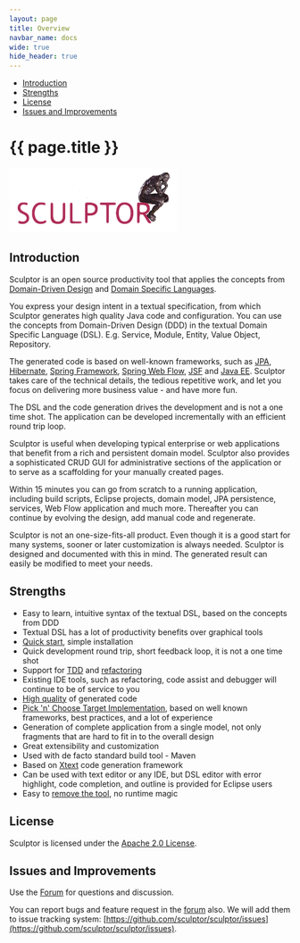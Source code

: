 ```yaml
---
layout: page
title: Overview
navbar_name: docs
wide: true
hide_header: true
---
```

<div class="row">
  <div class="sidebar span3">
    <ul id="sidenav" class="nav nav-list affix">
      <li class="active"><a href="#introduction">Introduction</a></li>
      <li><a href="#strengths">Strengths</a></li>
      <li><a href="#license">License</a></li>
      <li><a href="#issues-and-improvements">Issues and Improvements</a></li>
    </ul>
  </div>
  <div class="span9">
    <div class="page-header">
      <h1>{{ page.title }}</h1>
    </div>
    <div markdown="1">

![Sculptor Banner](/images/sculptor-banner.png)

## Introduction

Sculptor is an open source productivity tool that applies the concepts from [Domain-Driven Design](http://domaindrivendesign.org/books/) and [Domain Specific Languages](http://en.wikipedia.org/wiki/Domain-specific_language).

You express your design intent in a textual specification, from which Sculptor generates high quality Java code and configuration. You can use the concepts from Domain-Driven Design (DDD) in the textual Domain Specific Language (DSL). E.g. Service, Module, Entity, Value Object, Repository.

The generated code is based on well-known frameworks, such as [JPA](http://java.sun.com/javaee/technologies/persistence.jsp), [Hibernate](http://www.hibernate.org/), [Spring Framework](http://www.springframework.org/), [Spring Web Flow](http://www.springframework.org/webflow), [JSF](http://java.sun.com/javaee/javaserverfaces/) and [Java EE](http://java.sun.com/javaee/). Sculptor takes care of the technical details, the tedious repetitive work, and let you focus on delivering more business value - and have more fun.

The DSL and the code generation drives the development and is not a one time shot. The application can be developed incrementally with an efficient round trip loop.

Sculptor is useful when developing typical enterprise or web applications that benefit from a rich and persistent domain model. Sculptor also provides a sophisticated CRUD GUI for administrative sections of the application or to serve as a scaffolding for your manually created pages.

Within 15 minutes you can go from scratch to a running application, including build scripts, Eclipse projects, domain model, JPA persistence, services, Web Flow application and much more. Thereafter you can continue by evolving the design, add manual code and regenerate.

Sculptor is not an one-size-fits-all product. Even though it is a good start for many systems, sooner or later customization is always needed. Sculptor is designed and documented with this in mind. The generated result can easily be modified to meet your needs.


## Strengths

* Easy to learn, intuitive syntax of the textual DSL, based on the concepts from DDD
* Textual DSL has a lot of productivity benefits over graphical tools
* [Quick start](http://fornax-sculptor.blogspot.com/2009/06/jump-start.html), simple installation
* Quick development round trip, short feedback loop, it is not a one time shot
* Support for [TDD](http://fornax-sculptor.blogspot.com/2009/08/testing-is-simple.html) and [refactoring](http://fornax-sculptor.blogspot.com/2009/08/refactoring.html)
* Existing IDE tools, such as refactoring, code assist and debugger will continue to be of service to you
* [High quality](/2010/03/02/promote-quality-with-sculptor) of generated code
* [Pick 'n' Choose Target Implementation](/2010/01/16/pick-n-choose-target-implementation), based on well known frameworks, best practices, and a lot of experience
* Generation of complete application from a single model, not only fragments that are hard to fit in to the overall design
* Great extensibility and customization
* Used with de facto standard build tool - Maven
* Based on [Xtext](http://www.eclipse.org/Xtext/) code generation framework
* Can be used with text editor or any IDE, but DSL editor with error highlight, code completion, and outline is provided for Eclipse users
* Easy to [remove the tool](/2010/01/26/how-to-remove-sculptor), no runtime magic


## License

Sculptor is licensed under the [Apache 2.0 License](http://www.apache.org/licenses/LICENSE-2.0).


## Issues and Improvements

Use the [Forum](http://groups.google.com/group/fornax-platform) for questions and discussion.

You can report bugs and feature request in the [forum](http://groups.google.com/group/fornax-platform) also. We will add them to issue tracking system: [https://github.com/sculptor/sculptor/issues](https://github.com/sculptor/sculptor/issues).

  </div>
</div>

